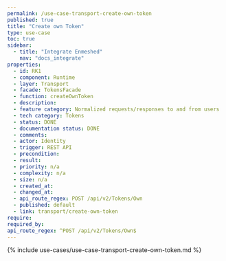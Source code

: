 ```yaml
---
permalink: /use-case-transport-create-own-token
published: true
title: "Create own Token"
type: use-case
toc: true
sidebar:
  - title: "Integrate Enmeshed"
    nav: "docs_integrate"
properties:
  - id: RK1
  - component: Runtime
  - layer: Transport
  - facade: TokensFacade
  - function: createOwnToken
  - description:
  - feature category: Normalized requests/responses to and from users
  - tech category: Tokens
  - status: DONE
  - documentation status: DONE
  - comments:
  - actor: Identity
  - trigger: REST API
  - precondition:
  - result:
  - priority: n/a
  - complexity: n/a
  - size: n/a
  - created_at:
  - changed_at:
  - api_route_regex: POST /api/v2/Tokens/Own
  - published: default
  - link: transport/create-own-token
require:
required_by:
api_route_regex: ^POST /api/v2/Tokens/Own$
---
```


{% include use-cases/use-case-transport-create-own-token.md %}
